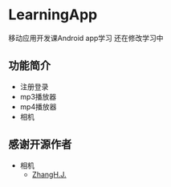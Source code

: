 # LearningApp
移动应用开发课Android app学习
还在修改学习中
## 功能简介
- 注册登录
- mp3播放器
- mp4播放器
- 相机
## 感谢开源作者
- 相机
    - [ZhangH.J.](https://blog.csdn.net/ZHJ123CSDN/article/details/89880558)
